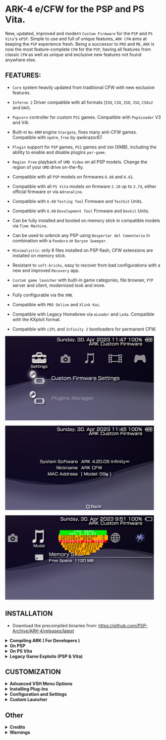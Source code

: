 # ARK-4 e/CFW for the PSP and PS Vita.

New, updated, improved and modern `Custom Firmware` for the `PSP` and `PS Vita`'s `ePSP`.
Simple to use and full of unique features, `ARK CFW` aims at keeping the `PSP` experience fresh. Being a successor to `PRO` and `ME`,
`ARK` is now the most feature-complete `CFW` for the `PSP`, having all features from classic `CFW`
as well as unique and exclusive new features not found anywhere else.


## FEATURES:

- `Core` system heavily updated from traditional CFW with new exclusive features.

- `Inferno 2` Driver compatible with all formats (`ISO`, `CSO`, `ZSO`, `JSO`, `CSOv2` and `DAX`).

- `Popcorn` controller for custom `PS1` games. Compatible with `PopsLoader` V3 and V4i.

- Built-in `No-DRM` engine `Stargate`, fixes many anti-CFW games. Compatible with `npdrm_free` by qwikrazor87.

- `Plugin` support for `PSP` games, `PS1` games and `VSH` (XMB), including the ability to enable and disable plugins `per-game`.

- `Region Free` playback of `UMD Video` on all PSP models. Change the region of your `UMD` drive on-the-fly.

- Compatible with all `PSP` models on firmwares `6.60` and `6.61`.

- Compatible with all `PS Vita` models on firmware `2.10` up to `3.74`, either official firmware or via `Adrenaline`.

- Compatible with `6.60` `Testing Tool` Firmware and `Testkit` Units.

- Compatible with `6.60` `Development Tool` Firmware and `Devkit` Units.

- Can be fully installed and booted on memory stick in compatible models via `Time Machine`.

- Can be used to unbrick any PSP using `Despertar del Cementerio` in combination with a `Pandora` or `Baryon Sweeper`.

- `Minimalistic`: only 6 files installed on PSP flash, CFW extensions are installed on memory stick.

- Resistant to `soft-bricks`, easy to recover from bad configurations with a new and improved `Recovery` app.

- `Custom game launcher` with built-in game categories, file browser, `FTP` server and client, modernized look and more.

- Fully configurable via the `XMB`.

- Compatible with `PRO Online` and `Xlink Kai`.

- Compatible with Legacy Homebrew via `eLoader` and `Leda`. Compatible with the KXploit format.

- Compatible with `cIPL` and `Infinity 2` bootloaders for permanent CFW.

![ARK Custom Firmware](.github/screenshots/xmb(10).png "ARK Custom Firmware")

![ARK Custom Firmware](.github/screenshots/xmb(11).png "ARK Custom Firmware")

![ARK Custom Firmware](.github/screenshots/xmb(9).png "ARK Custom Firmware")


## INSTALLATION

- Download the precompiled binaries from: https://github.com/PSP-Archive/ARK-4/releases/latest


<details>
  <summary> <b> Compiling ARK ( For Developers ) </b> </summary>
<p>

    Build script will allow you to use the correct SDK that ARK was built with.

- Release: `./build.sh` 
- Debug: `./build.sh --debug`
- Manually: install the oldest possible SDK (ideally the one used to compile M33), then run `make`

Use `-h` or `--help` to show all available flags 

</p>
</details>

<details>
  <summary> <b> On PSP </b> </summary>
<p>

<details>
  <summary> <b> Online PSP Installer </b> </summary>
<p>
  For an easy deployment of ARK on a PSP connected to the internet, you can follow this video:
  https://www.youtube.com/watch?v=mopy1N57DlI

</p>
</details>

##### Manual installation  
  
The instructions are as follows:
  
- Install `ARK_01234` folder into `/PSP/SAVEDATA/` folder.
- Install `ARK_Live` folder into `/PSP/GAME/` folder.
- Launch `ARK Loader`. It will install ARK modules on PSP Flash and boot the CFW.

##### Update ARK
- Update ARK using either [ARKUpgrader](https://github.com/PSP-Archive/ARK-4/tree/main/contrib/PC/ARKUpdater) or  
simply copy over the new `ARK_01234` savedata folder and run `ARK Loader` again.
- Optionally install `Advanced VSH Menu` for extra features by copying `VSHMENU.PRX` into `ARK_01234` savedata folder.

<details>
  <summary> <b> Live CFW </b> </summary>
<p>

  - Delete `FLASH0.ARK` from `/PSP/SAVEDATA/ARK_01234` to prevent flashing files every time you reload the CFW.
  - Run `ARK Loader` every time you power off or hard reboot the device to re-enable `ARK`.

</p>
</details>

<details>
  <summary> <b> Permanent CFW via cIPL </b> </summary>
<p>

  - Only works on 1K models and early 2K models (those compatible with Pandora).
  - Use `pspident` homebrew to identify your model and compatibility with custom IPL.
  - Copy `ARK cIPL` folder to `/PSP/GAME/` and run the program.
  - Press the corresponding button in the installation page to install or remove the cIPL patch.

</p>
</details>

<details>
  <summary> <b> Permanent CFW via Infinity </b> </summary>
<p>

  - Works on all PSP models on 6.60 or 6.61 firmwares.
  - Place the `EBOOT.PBP` (or `EBOOT_GO.PBP` renamed to `EBOOT.PBP` if using a PSP Go) from the `Infinity` folder found in the ARK download into `/PSP/GAME/UPDATE`.
  - Install `Infinity` using Official Firmware.
  - Run ARK Live to make sure your using ARK to run Infinity a second time.
  - Run `Infinity` a second time to configure autoboot.

</p>
</details>

<details>
  <summary> <b> Time Machine and Despertar del Cementerio </b> </summary>
<p>

  - `Time Machine` allows to boot the `6.61` firmware and `ARK` entirely from the Memory Stick.
  - `Despertar del Cementerio` allows to revive a bricked PSP when used in combination with a `Pandora` or `Baryon Sweeper`.
  - To install `DC-ARK` you must first format the memory stick with at least 2048 bytes for the first (boot) sector (there are various guides on how to format a memory stick to prepare for DC).
  - You also need to be running a `CFW` to install `DC-ARK` (ARK itself or any other).
  - Copy the `ARK_DC` folder to the `/PSP/GAME/` folder and run the installer from the `XMB`.
  - Follow the instructions to install DC-ARK and create a magic memory stick.
  - When finished, copy the `ARK_01234` folder to the `/TM/DCARK/` folder of your `PSP`.
  - Use a `Pandora` or `Baryon Sweeper` in combination with your newly created `Magic Memory Stick` to boot up `Despertar del Cementerio`.
  - From here you can either boot ARK from memory stick, install 6.61 Firmware with ARK on the Nand or install 6.61 Official Firmware.
  - Note that installing 6.61 firmware with ARK requires a cIPL-compatible PSP (1K and early 2K).

</p>
</details>

</p>
</details>

<details>
  <summary> <b> On PS Vita </b> </summary>
<p>

<details>
  <summary> <b> Standalone </b> </summary>
<p>

  - Works on Official Firmware 3.60 up to 3.74, doesn't require Henkaku/h-encore or any native hack.
  - Download a legit `PSP` game from `PSN`, the free demo of `Ape Quest` or `LocoRoco Midnight Carnival` is recommended. `Minis` are `NOT` recommended.
  - For Henkaku/h-encore users, install an ARK bubble using [ArkFast](https://disk.yandex.ru/d/XMJpxf7RD79VLw) (manually updated, create an issue if it outdated).
  - Official Firmware users (no henkaku/h-encore) can install the PBOOT bubble manually: https://github.com/TheOfficialFloW/Trinity#preparation
  - Replace the ARK savedata folder (`ux0:pspemu/PSP/SAVEDATA/ARK_01234`) with the folder from latest release.
  - Copy `K.BIN` from `Vita/Standalone` folder into `ARK_01234` savedata folder.
  - To use right analog stick (i.e. gta_remastered plugin): https://github.com/rereprep/ArkRightAnalog
  - To `exit` from a game or homebrew back to the `custom launcher`, press `L+R+Down+Start`. Works on `PSP` too.
  - Some features are not available to Vita users, mainly the official Sony `XMB` and `PS1` games.
  - The kernel exploit is known to have stability issues, if it fails or crashes, simply restart your Vita and try again.

</p>
</details>


<details>
  <summary> <b> Adrenaline </b> </summary>
<p>

  - Works on Firmware 3.60 up to 3.74, requires Henkaku/h-encore and `Adrenaline` (https://github.com/TheOfficialFloW/Adrenaline).
  - Install `ARK_01234` folder into `/PSP/SAVEDATA/` folder.
  - Install `ARK_Live` folder into `/PSP/GAME/` folder.
  - Copy `K.BIN` from `Vita/Adrenaline` folder into `ARK_Live` game folder.
  - Open `Adrenaline` and (optionally) create a `savestate` to easily go back.
  - Launch `ARK Loader` from within `Adrenaline` and wait for it to load.
  - Create a `savestate` using `Adrenaline`'s built-in menu and load it.
  - Use `savestates` to easily and quickly switch between `Adrenaline` and `ARK`.
  - Note: this does not permanently modify `Adrenaline` in any way.

</p>
</details>


</p>
</details>

<details>
  <summary> <b> Legacy Game Exploits (PSP & Vita) </b> </summary>
<p>

- Considering the savedata exploit loads `H.BIN` from the savedata path.
- Copy every file from `ARK_01234` except `PARAM.SFO`, `SAVEDATA.BIN` and `K.BIN` (`ICON0.PNG` can also be ignored), into the hacked savedata folder.
- You need to have a `K.BIN` if you are running on an ancient Vita firmware (there's plenty of kernel exploit sources in ARK-2 and ARK-3 for reference).
- Run the game and trigger the exploit as normal, it should load ARK.
- If you have issues with stability, it might be necessary to run `freemem()` algorithm in the kernel exploit file (`K.BIN`).
  
</p>
</details>

## CUSTOMIZATION

<details>
  <summary> <b> Advanced VSH Menu Options</b> </summary>
<p>

The default VSH menu packaged in `ARK_01234` is a simplified, easier to use version of classic VSH menus.
To have a more classic VSH menu with more advanced features you can select the `Advanced VSH Menu` from within the simplified VSH menu.

![Advanced VSH Menu](.github/screenshots/xmb(8).png "Advanced VSH Menu")

Some of the features available in Advanced VSH Menu include:

- Change USB Device mount (Memory Stick, Flash, UMD).
- Protect Flash in USB Device mount.
- View available ISO drivers.
- Mount UMD Video ISO.
- Change Foreground/Background VSH Menu colors.
- Convert battery from normal to pandora and viceversa.
- Activate flash and WMA playback.
- Swap X/O buttons.
- Delete hibernation (PSP Go paused game).
- Convert classic plugins to the new ARK format.
- Boot Random GAME (checks `??0:/blacklist.txt` for games/homebrew you do not want to load) Example: `ms0:/PSP/GAME/dc8/` 

And more.
</p>
</details>

<details>
  <summary> <b> Installing Plug-Ins </b> </summary>
<p>
  
The easiest method to install a plugin is to simply copy its `.prx` (and other files/folders the plugin needs) to its default installation folder (typically `/SEPLUGINS/` folder) and navigate to it using the `File Browser` (built into Recovery Menu and Custom Launcher). Upon opening the `.prx` file, you will be given the options to select the runlevel, or type the game ID, where the plugin loads.

From there you can use the `XMB` or `Recovery Menu` to configure or remove your installed plugins.

![XMB Plugins Menu](.github/screenshots/xmb(2).png "XMB Plugins Menu")

![Recovery Plugins Menu](.github/screenshots/pic_0002.png "Recovery Plugins Menu")

Alternately, you can manually install plugins by creating a file called PLUGINS.TXT in the /SEPLUGINS/ folder and/or ARK's savedata folder.

If coming from PRO/ME you can Import them from the `Advanced VSH Menu` section.

To install plugins use the comma-separated format (CSV).
Where the header is: runlevel, path, switch.
A few samples:
- game, ms0:/seplugins/cwcheat/cwcheat.prx, enabled
- pops, ms0:/seplugins/cdda_enabler.prx, 1
- vsh, ms0:/seplugins/cxmb.prx, true
- ULUS10041, ms0:/seplugins/lcscheatdevice.prx, on

You can enable plugins on more than one game:
- ULUS10041 ULES00502, ms0:/seplugins/cheatdevice_remastered.prx, on

You can use the following keywords to enable a plugin:
- 1
- on
- true
- enabled
- Anything else disables the plugin

You can use the following keywords to tell ARK when the plugin loads:
- `all`/`always`: if either of these keywords are used, the plugin will always load.
- `psp`/`umd`: plugin should only load on retail games (UMD/ISO/PSN).
- `homebrew`: plugin should only load on homebrews.
- `game`: plugin can load on both retail games and homebrews.
- `psx`/`ps1`/`pops`: plugin only loads in PSX games.
- `xmb`/`vsh`: plugin only loads in the XMB.
- `launcher`: use this if the plugin should only load in the custom launcher.
- `game ID`: if you specify a game ID (i.e. `SLUS000000`), then the plugin will only load on that game.

You can also disable a plugin on certain games where they might be problematic.
To do so, just add a disable line for the specific game ID after the enable line.
For example, enable cwcheat on all retail games except for GTA LCS (US) and GTA VCS (EU).
- psp, ms0:/seplugins/cwcheat/cwcheat.prx, on
- ULUS10041 ULES00502, ms0:/seplugins/cwcheat/cwcheat.prx, off

Some noteworthy plugins that are compatible with ARK include (but not limited to):
- CXMB.
- Leda.
- PopsLoader V3 and V4i.
- Custom Firmware Extender.
- PSPLink.
- GTA LCS and VCS cheadevice (including the remastered version).
- CWCheat.
- pspstates kai.
- XMB Item Hider v1.3-r3
- DayViewer.
- Categories Lite.
- CDDA Enabler.
- PRO Online.
- PSP 3D.
- ZeroVSH Patcher.


</p>
</details>

<details>
  <summary> <b> Configuration and Settings </b> </summary>
<p>

You can use the XMB and/or the Recovery Menu to easily handle CFW settings. However if you prefer you can also manually handle the settings yourself.

![XMB Custom Firmware Settings](.github/screenshots/xmb(1).png "XMB Custom Firmware Settings")

![Recovery Custom Firmware Settings](.github/screenshots/pic_0001.png "Recovery Custom Firmware Settings")

You can create a SETTINGS.TXT file using the same format as PLUGINS.TXT to enable/disable some CFW functionality on different parts of the system.
Configuration settings you can use in ARK include:

- `overclock`: use this for better performance at the expense of battery time. Sets CPU/BUS speed to 333/166.
- `powersave`: use this for better battery life at the expense of performance. Sets CPU/BUS speed to 133/66.
- `usbcharge`: enables USB charging wherever you want.
- `launcher`: replaces the XMB with a custom menu launcher.
- `disablepause`: disables the pause game feature on PSP Go.
- `highmem`: enables high memory on models above 1K.
 You should only use this on homebrew runlevel as retail games were not meant to use the extra memory,
 and this can cause issues with cheat devices or other plugins that expect games to have their data at specific memory addresses.
 - `infernocache`: enables cache for Inferno driver, improving performance of some games.
 - `oldplugin`: enables old plugins support on PSP Go (redirects `ms0` to `ef0`).
 - `skiplogos`: skips the coldboot and gameboot logos.

You can use the same runlevels as used in plugins to tell ARK when the settings take effect (all/always, umd, homebrew, game, pops, vsh).

For example, you can overclock to highest CPU speed like this:
- always, overclock, on

Another example, overclock only on games, use powersaving on VSH:
- game, overclock, on
- vsh, powersave, on

This also allows you to enable settings on specific games:
  - ULUS01234, overclock, on
  - ULES01234, powersave, on
  
</p>
</details>

<details>
  <summary> <b> Custom Launcher </b> </summary>
<p>
ARK comes prepacked with a very powerful launcher with a built-in file browser and highly customizable.

![Launcher Game Menu](.github/screenshots/pic_0000.png "Launcher Game Menu")

Some of its features include:
  
  - Playback of ISO and all CSO formats with PMF video preview.
  
  - Playback of UMD game discs.
  
  - Categorized and organized game menu by PSP Games, PSP Homebrew and PS1 Games.
  
  - Ability to scan savedata folders for games.
  
  - Compatibility with old VHBL, ARK-2 and TN-CEF file names and folder paths.
  
  - Ability to copy, move or delete entire folders.
  
  - File browser has built-in FTP client, allowing you to browse and copy files from another PSP.
  
  - FTP server and client can run simultaneously.
  
  - Ability to mount UMD Video ISOs using the file browser.

  - Ability to extract .zip files (up to highest compression) and .rar files (standard compression).
  
  - Ability to edit text files (.txt, .cfg or .ini).
  
  - Ability to install Plugins via the file browser.
  
  - Different background animation effects.
  
  - And more.

![Launcher File Browser](.github/screenshots/pic_0017.png "Launcher File Browser")

  
You can however change it to whatever you please. You can change the theme used by both the custom launcher and recovery menu by replacing THEME.ARK with your own.

<details>
<summary> <b> Custom Launcher Themes </b> </summary>
<p>

You can install themes within Custom Launcher (ARKMENU). Just place the `themes` folder in `??:/PSP/SAVEDATA/ARK_01234/` You can use the file browser in the Custom Launcher to select which theme (`THEME.ARK`) you would like to install. By selecting it a submenu will pop up asking to install it.

You can add themes by copying the `THEME.ARK` and `resources` folder from your selected theme to `??0:/PSP/SAVEDATA/ARK_01234/`

<i>Orbs are animations and not part of the actual Themes </i>

Theme: ARK_Revamped

![ARK_Revamped](.github/wallpapers/ARK_Revamped.png "ARK_Revamped")

Theme: RED 

![Red](.github/wallpapers/red.png "RED")

Theme: Peace Walker 

![Peace Walker](.github/wallpapers/peacewalker.png "Peace Walker")

Theme: Matrix

![Matrix](.github/wallpapers/matrix.png "Matrix")

Theme: Material Dark

![Material Dark](.github/wallpapers/materialdark.png "Material Dark")

Theme: GX Classic

![GX Classic](.github/wallpapers/gxclassic.png "GX Classic")

Theme: Classic

![Classic](.github/wallpapers/classic.png "Classic")

Theme: Blue 2

![Blue 2](.github/wallpapers/blue2.png "Blue 2")

Theme: Blue

![Blue](.github/wallpapers/blue.png "Blue")

Theme: Black

![Black](.github/wallpapers/black.png "Black")

Theme: BadgerOS_Sprunk

![BadgerOS_Sprunk](.github/wallpapers/badgerOS_sprunk.png "BadgerOS_Sprunk")

Theme: BadgerOS

![BadgerOS](.github/wallpapers/badgerOS.png "BadgerOS")

</details>


<details>
<summary> <b> Other Launchers </b> </summary>
<p>

Aside from the default launcher provided, there have been many  other custom launchers created by scene members, some better looking, some with more features, some more simpler, but all of them with personality, dedication and love from the community. Here is a list of all popular menus for ARK:

- ONEMenu by gdljjrod: https://github.com/ONElua/ONEmenu/releases

- vMenu by neur0n: http://www.mediafire.com/file/7acb5mhawx4gr9t/vMenu_ARK.7z/file

- yMenu by wth/yosh: https://docs.google.com/uc?export=download&id=0B0kWUCdtGmJwLUhRUlNJSWhMWVE

- gMenu by gbot: http://www.mediafire.com/file/oou5490qc99vr7d/gmenuARK.rar/file

- 138Menu by gbot: https://wololo.net/talk/viewtopic.php?f=53&t=33511

- pyMenu by Acid_Snake: https://wololo.net/talk/viewtopic.php?t=21942


Note: some of these menus have not been updated or supported by their developers in a while, they may not work well with modern ARK or real PSP hardware.
</p>
</details>

</p>
</details>


## Other

<details>
  <summary> <b> Credits </b> </summary>
<p>

- `Team PRO` (the original developers of ARK): `Coldbird`, `hrimfaxi` and `Neur0n`.

- `qwikrazor87` for being such a genius and all his hard work with kernel exploits and ARK-2.
  
- `TheFl0w` for his advancements and research in CFW development and overall contributions to the scene.

- `meetpatty` for his excellent work in fixing bugs and adding important features like cIPL and DevKit support as well as porting `Time Machine` and `Despertar del Cementerio`.

- `Codestation` for his incredible work improving CSO speeds and creating the ZSO format.

- `TheSubPlayer` for all the wonderful themes made for the custom launcher.

- `UnkownBrackets` (maxcso) for his help understanding the DAX format and Inferno speed hacks as well as creating the CSOv2 format.

- `Zer01ne`, `noname120`, `astart` and other devs that have blessed me with their knowledge and wisdom.

- `Zecoxao` for his great work creating dumpers that would allow us to archive rare firmwares.

- `balika` for his research in porting M33 to modern firmware that has helped improve compatiblity in ARK.

- `hrydgard` for the PMF player as well as being an inspiration for the custom launcher.

- Every other giant shoulder I am standing on.

</p>
</details>



<details>
  <summary> <b> Warnings </b> </summary>
<p>

- ARK comes with no warranty whatsoever. It was designed to be noob-proof, however it is possible for the universe to create an even greater noob capable of using ARK to destroy the Earth (or his PSP). I cannot be held responsible for this.

- ARK may cause ejectile malfunction if your hard drive is not hard enough.

- If this software malfunctions, you can turn it off and on again.
</p>
</details>
